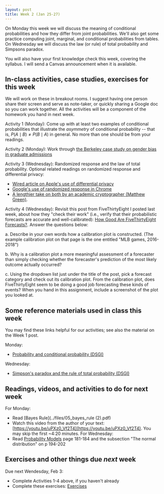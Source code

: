 ```yaml
---
layout: post
title: Week 2 (Jan 25-27)
---
```


On Monday this week we will discuss the meaning of conditional probabilities and how they differ from joint probabilities. We'll also get some practice computing joint, marginal, and conditional probabilities from tables.
On Wednesday we will discuss the law (or rule) of total probability and Simpsons paradox.

You will also have your first knowledge check this week, covering the syllabus. I will send a Canvas announcement when it is available.

##  In-class activities, case studies, exercises for this week

We will work on these in breakout rooms. I suggest having one person share their screen and serve as note-taker, 
or quickly sharing a Google doc so you can work together. All the activities will be a component of the homework you hand in next week.

Activity 1 (Monday): Come up with at least two examples of conditional probabilities that illustrate the *asymmetry* of conditional
probability -- that is, $P(A\mid B)\neq P(B\mid A)$ in general. No more than one should be from your readings.

Activity 2 (Monday): Work through [the Berkeley case study on gender bias in graduate admissions](../files/berkeley_case)

Activity 3 (Wednesday): Randomized response and the law of total probability. Optional related readings on randomized response and differential privacy:

- [Wired article on Apple's use of differential privacy](https://www.wired.com/2016/06/apples-differential-privacy-collecting-data/)
- [Google's use of randomized response in Chrome](https://security.googleblog.com/2014/10/learning-statistics-with-privacy-aided.html)
- [A lengthier take on both by an academic cryptographer (Matthew Green)](https://blog.cryptographyengineering.com/2016/06/15/what-is-differential-privacy/).

Activity 4 (Wednesday): Revisit this post from FiveThirtyEight I posted last week, about how they "check their work" (i.e., verify that their probabilistic forecasts are accurate and well-calibrated): [How Good Are FiveThirtyEight Forecasts?](https://projects.fivethirtyeight.com/checking-our-work/). Answer the questions below:

  a. Describe in your own words how a calibration plot is constructed. (The example calibration plot on that page is the one entitled "MLB games, 2016-2018")

  b. Why is a calibration plot a more meaningful assessment of a forecaster than simply checking whether the forecaster's prediction of the most likely outcome actually occurred?

  c. Using the dropdown list just under the title of the post, pick a forecast category and check out its calibration plot. From the calibration plot, does FiveThirtyEight seem to be doing a good job forecasting these kinds of events? When you hand in this assignment, include a screenshot of the plot you looked at.


## Some reference materials used in class this week

You may find these links helpful for our activities; see also the material on the Week 1 post.

Monday:
  - [Probability and conditional probability (DSGI)](../files/02_probability.pdf)

Wednesday:
  - [Simpson's paradox and the rule of total probability (DSGI)](../files/04_total_probability.pdf)

## Readings, videos, and activities to do for next week

For Monday:
  - Read [Bayes Rule](../files/05_bayes_rule (2).pdf)
  - Watch this video from the author of your text: [https://youtu.be/uPXz0_Vf2T4](https://youtu.be/uPXz0_Vf2T4). You may skip the first ~4:20 minutes.
For Wednesday: 
  - Read [Probability Models](../files/17_probability_models.pdf) page 181-184 and the subsection "The normal distribution" on p 194-202

## Exercises and other things due *next* week

Due next Wendesday, Feb 3:
  - Complete Activities 1-4 above, if you haven't already
  - Complete these exercises: [Exercises](../files/hw1_2021.pdf)
 
